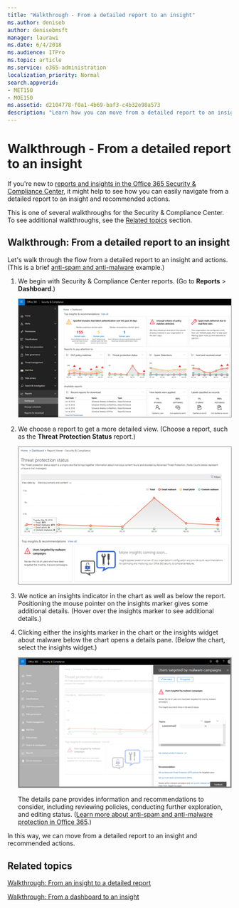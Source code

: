 ```yaml
---
title: "Walkthrough - From a detailed report to an insight"
ms.author: deniseb
author: denisebmsft
manager: laurawi
ms.date: 6/4/2018
ms.audience: ITPro
ms.topic: article
ms.service: o365-administration
localization_priority: Normal
search.appverid:
- MET150
- MOE150
ms.assetid: d2104778-f0a1-4b69-baf3-c4b32e98a573
description: "Learn how you can move from a detailed report to an insight with recommended actions in the Security &amp; Compliance Center."
---
```


# Walkthrough - From a detailed report to an insight

If you're new to [reports and insights in the Office 365 Security &amp; Compliance Center](reports-and-insights-in-security-and-compliance.md), it might help to see how you can easily navigate from a detailed report to an insight and recommended actions. 
  
This is one of several walkthroughs for the Security &amp; Compliance Center. To see additional walkthroughs, see the [Related topics](#related-topics) section. 
  
## Walkthrough: From a detailed report to an insight

Let's walk through the flow from a detailed report to an insight and actions. (This is a brief [anti-spam and anti-malware](anti-spam-and-anti-malware-protection.md) example.) 
  
1. We begin with Security &amp; Compliance Center reports. (Go to **Reports** \> **Dashboard**.)
    
    ![In the Security &amp; Compliance Center, go to Reports \> Dashboard](media/68f3bb7c-b4f7-4cca-904b-478643a93c94.png)
  
2. We choose a report to get a more detailed view. (Choose a report, such as the **Threat Protection Status** report.) 
    
    ![Threat Protection Status report showing insights](media/f47d7dbd-816a-47ba-b8db-53919fbed192.png)
  
3. We notice an insights indicator in the chart as well as below the report. Positioning the mouse pointer on the insights marker gives some additional details. (Hover over the insights marker to see additional details.)
    
4. Clicking either the insights marker in the chart or the insights widget about malware below the chart opens a details pane. (Below the chart, select the insights widget.)
    
    ![Details for insights about malware](media/2c8bccc5-ca4e-4bb9-ad4c-55fcee0535b7.png)
  
    The details pane provides information and recommendations to consider, including reviewing policies, conducting further exploration, and editing status. ([Learn more about anti-spam and anti-malware protection in Office 365](anti-spam-and-anti-malware-protection.md).)
    
In this way, we can move from a detailed report to an insight and recommended actions. 
  
## Related topics

[Walkthrough: From an insight to a detailed report](from-an-insight-to-a-detailed-report.md)
  
[Walkthrough: From a dashboard to an insight](from-a-dashboard-to-an-insight.md)
  

